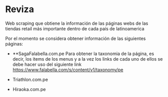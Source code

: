 # Reviza
Web scraping que obtiene la información de las páginas webs de las tiendas retail más importante dentro de cada país de latinoamerica

Por el momento se considera obtener información de las siguientes páginas:

- **SagaFalabella.com.pe
Para obtener la taxonomia de la página, es decir, los items de los menus y a la vez los links de cada uno de ellos se debe hacer uso del siguiente link
https://www.falabella.com/s/content/v1/taxonomy/pe

- Triathlon.com.pe
- Hiraoka.com.pe



